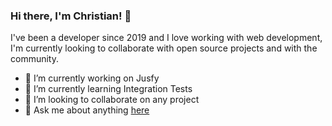 ### Hi there, I'm Christian! 👋

I've been a developer since 2019 and I love working with web development, I'm currently looking to collaborate with open source projects and with the community.

- 🔭 I’m currently working on Jusfy
- 🌱 I’m currently learning Integration Tests
- 👯 I’m looking to collaborate on any project
- 💬 Ask me about anything [here](https://github.com/ChrisCorrales/ChrisCorrales/issues)
